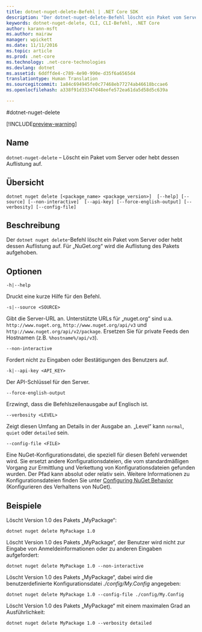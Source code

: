 ```yaml
---
title: dotnet-nuget-delete-Befehl | .NET Core SDK
description: "Der dotnet-nuget-delete-Befehl löscht ein Paket vom Server oder hebt dessen Auflistung auf."
keywords: dotnet-nuget-delete, CLI, CLI-Befehl, .NET Core
author: karann-msft
ms.author: mairaw
manager: wpickett
ms.date: 11/11/2016
ms.topic: article
ms.prod: .net-core
ms.technology: .net-core-technologies
ms.devlang: dotnet
ms.assetid: 6ddffde4-c789-4e90-990e-d35f6a6565d4
translationtype: Human Translation
ms.sourcegitcommit: 1a84c694945fe0c77468eb77274ab46618bccae6
ms.openlocfilehash: a338f91d33347d48eefe572ea61da5d58d5c639a

---
```


#<a name="dotnet-nuget-delete"></a>dotnet-nuget-delete

[!INCLUDE[preview-warning](../../../includes/warning.md)]

## <a name="name"></a>Name 
`dotnet-nuget-delete` – Löscht ein Paket vom Server oder hebt dessen Auflistung auf. 

## <a name="synopsis"></a>Übersicht

`dotnet nuget delete [<package_name> <package_version>] 
    [--help] [--source] [--non-interactive] 
    [--api-key] [--force-english-output] [--verbosity] [--config-file]`

## <a name="description"></a>Beschreibung

Der `dotnet nuget delete`-Befehl löscht ein Paket vom Server oder hebt dessen Auflistung auf. Für „NuGet.org“ wird die Auflistung des Pakets aufgehoben.

## <a name="options"></a>Optionen

`-h|--help`

Druckt eine kurze Hilfe für den Befehl.  

`-s|--source <SOURCE>`

Gibt die Server-URL an. Unterstützte URLs für „nuget.org“ sind u.a. `http://www.nuget.org`, `http://www.nuget.org/api/v3` und `http://www.nuget.org/api/v2/package`. Ersetzen Sie für private Feeds den Hostnamen (z.B. `%hostname%/api/v3`).

`--non-interactive`

Fordert nicht zu Eingaben oder Bestätigungen des Benutzers auf.

`-k|--api-key <API_KEY>`

Der API-Schlüssel für den Server.

`--force-english-output`

Erzwingt, dass die Befehlszeilenausgabe auf Englisch ist.

`--verbosity <LEVEL>`

Zeigt diesen Umfang an Details in der Ausgabe an. „Level“ kann `normal`, `quiet` oder `detailed` sein.

`--config-file <FILE>`

Eine NuGet-Konfigurationsdatei, die speziell für diesen Befehl verwendet wird. Sie ersetzt andere Konfigurationsdateien, die vom standardmäßigen Vorgang zur Ermittlung und Verkettung von Konfigurationsdateien gefunden wurden. Der Pfad kann absolut oder relativ sein.
Weitere Informationen zu Konfigurationsdateien finden Sie unter [Configuring NuGet Behavior](https://docs.nuget.org/ndocs/consume-packages/configuring-nuget-behavior) (Konfigurieren des Verhaltens von NuGet). 

## <a name="examples"></a>Beispiele

Löscht Version 1.0 des Pakets „MyPackage“:

`dotnet nuget delete MyPackage 1.0` 

Löscht Version 1.0 des Pakets „MyPackage“, der Benutzer wird nicht zur Eingabe von Anmeldeinformationen oder zu anderen Eingaben aufgefordert:

`dotnet nuget delete MyPackage 1.0 --non-interactive`

Löscht Version 1.0 des Pakets „MyPackage“, dabei wird die benutzerdefinierte Konfigurationsdatei *./config/My.Config* angegeben:

`dotnet nuget delete MyPackage 1.0 --config-file ./config/My.Config`

Löscht Version 1.0 des Pakets „MyPackage“ mit einem maximalen Grad an Ausführlichkeit:

`dotnet nuget delete MyPackage 1.0 --verbosity detailed`



<!--HONumber=Nov16_HO3-->


